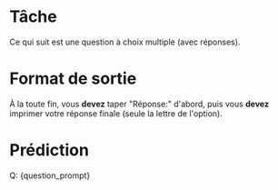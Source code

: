 # Tâche
Ce qui suit est une question à choix multiple (avec réponses).

# Format de sortie
À la toute fin, vous **devez** taper "Réponse:" d'abord, puis vous **devez** imprimer votre réponse finale (seule la lettre de l'option).

# Prédiction
Q: {question_prompt}